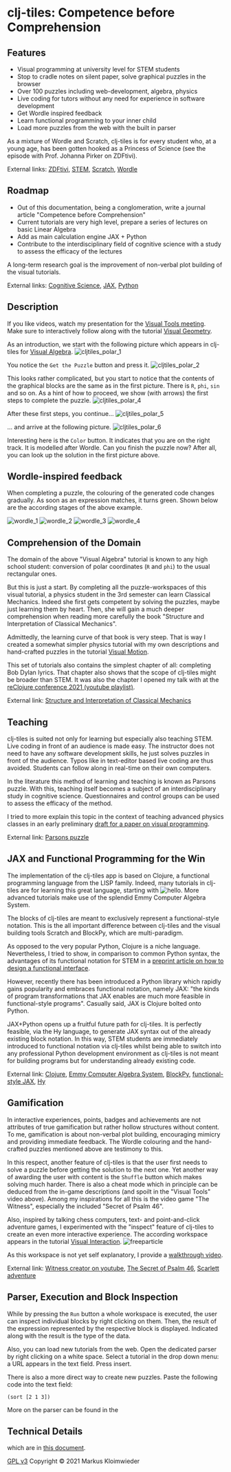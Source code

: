 # clj-tiles: Competence before Comprehension
## Features
* Visual programming at university level for STEM students
* Stop to cradle notes on silent paper, solve graphical puzzles in the browser
* Over 100 puzzles including web-development, algebra, physics
* Live coding for tutors without any need for experience in software development
* Get Wordle inspired feedback
* Learn functional programming to your inner child
* Load more puzzles from the web with the built in parser

As a mixture of Wordle and Scratch, clj-tiles is for every student who, at a young age, has been gotten hooked as a Princess of Science (see the episode with Prof. Johanna Pirker on ZDFtivi).

External links: [ZDFtivi](https://www.zdf.de/kinder/princess-of-science/diy-spielentwicklung-100.html), [STEM](https://en.wikipedia.org/wiki/Science,_technology,_engineering,_and_mathematics), [Scratch](https://scratch.mit.edu), [Wordle](https://www.nytimes.com/games/wordle/index.html)

## Roadmap
* Out of this documentation, being a conglomeration, write a journal article "Competence before Comprehension"
* Current tutorials are very high level, prepare a series of lectures on basic Linear Algebra
* Add as main calculation engine JAX + Python
* Contribute to the interdisciplinary field of cognitive science with a study to assess the efficacy of the lectures

A long-term research goal is the improvement of non-verbal plot building of the visual tutorials.

External links: [Cognitive Science](https://en.wikipedia.org/wiki/From_Bacteria_to_Bach_and_Back), [JAX](https://jax.readthedocs.io), [Python](https://www.python.org)

## Description


If you like videos, watch my presentation for the [Visual Tools meeting](https://www.youtube.com/watch?v=m1HbWpWiTk4&t=506s).  
Make sure to interactively follow along with the tutorial [Visual Geometry](https://kloimhardt.github.io/cljtiles.html?page=FDG001).


As an introduction, we start with the following picture which appears in clj-tiles for [Visual Algebra](https://kloimhardt.github.io/cljtiles.html?org=https://raw.githubusercontent.com/kloimhardt/clj-tiles/master/public/org/sicm-book-vscheme-part1.org).
![cljtiles_polar_1](https://kloimhardt.github.io/blog/images/cljtiles_polar_1.png)

You notice the `Get the Puzzle` button and press it.
![cljtiles_polar_2](https://kloimhardt.github.io/blog/images/cljtiles_polar_2.png)

This looks rather complicated, but you start to notice that the contents of the graphical blocks are the same as in the first picture. There is `R`, `phi`, `sin` and so on.
As a hint of how to proceed, we show (with arrows) the first steps to complete the puzzle.
![cljtiles_polar_4](https://kloimhardt.github.io/blog/images/cljtiles_polar_4.png)

After these first steps, you continue...
![cljtiles_polar_5](https://kloimhardt.github.io/blog/images/cljtiles_polar_5.png)

... and arrive at the following picture.
![cljtiles_polar_6](https://kloimhardt.github.io/blog/images/cljtiles_polar_6.png)

Interesting here is the `Color` button. It indicates that you are on the right track. It is modelled after Wordle. Can you finish the puzzle now? After all, you can look up the solution in the first picture above.

## Wordle-inspired feedback
When completing a puzzle, the colouring of the generated code changes gradually. As soon as an expression matches, it turns green. Shown below are the according stages of the above example.

![wordle_1](https://github.com/kloimhardt/clj-tiles/raw/master/screenshots/wordle_1.png)
![wordle_2](https://github.com/kloimhardt/clj-tiles/raw/master/screenshots/wordle_2.png)
![wordle_3](https://github.com/kloimhardt/clj-tiles/raw/master/screenshots/wordle_3.png)
![wordle_4](https://github.com/kloimhardt/clj-tiles/raw/master/screenshots/wordle_4.png)


## Comprehension of the Domain
The domain of the above "Visual Algebra" tutorial is known to any high school student: conversion of polar coordinates (`R` and `phi`) to the usual rectangular ones.

But this is just a start. By completing all the puzzle-workspaces of this visual tutorial, a physics student in the 3rd semester can learn Classical Mechanics. Indeed she first gets competent by solving the puzzles, maybe just learning them by heart. Then, she will gain a much deeper comprehension when reading more carefully the book "Structure and Interpretation of Classical Mechanics".

Admittedly, the learning curve of that book is very steep. That is way I created a somewhat simpler physics tutorial with my own descriptions and hand-crafted puzzles in the tutorial [Visual Motion](https://kloimhardt.github.io/cljtiles.html?page=116).

This set of tutorials also contains the simplest chapter of all: completing Bob Dylan lyrics. That chapter also shows that the scope of clj-tiles might be broader than STEM. It was also the chapter I opened my talk with at the [reClojure conference 2021 (youtube playlist)](https://www.youtube.com/playlist?list=PLchX49hOw0Gapr28Gs4yUmJkuJWaRYXMn).

External link: [Structure and Interpretation of Classical Mechanics](https://mitp-content-server.mit.edu/books/content/sectbyfn/books_pres_0/9579/sicm_edition_2.zip/chapter001.html)

## Teaching
clj-tiles is suited not only for learning but especially also teaching STEM. Live coding in front of an audience is made easy. The instructor does not need to have any software development skills, he just solves puzzles in front of the audience. Typos like in text-editor based live coding are thus avoided. Students can follow along in real-time on their own computers.

In the literature this method of learning and teaching is known as Parsons puzzle. With this, teaching itself becomes a subject of an interdisciplinary study in cognitive science. Questionnaires and control groups can be used to assess the efficacy of the method.

I tried to more explain this topic in the context of teaching advanced physics classes in an early preliminary [draft for a paper on visual programming](https://github.com/kloimhardt/werkbank/blob/master/latex/ga_pro_kla_mech.pdf).

External link: [Parsons puzzle](https://en.wikipedia.org/wiki/Parsons_problem)

## JAX and Functional Programming for the Win
The implementation of the clj-tiles app is based on Clojure, a functional programming language from the LISP family. Indeed, many tutorials in clj-tiles are for learning this great language, starting with ![hello](https://github.com/kloimhardt/clj-tiles/raw/master/screenshots/hello_world.png). More advanced tutorials make use of the splendid Emmy Computer Algebra System.

The blocks of clj-tiles are meant to exclusively represent a functional-style notation. This is the all important difference between clj-tiles and the visual building tools Scratch and BlockPy, which are multi-paradigm.

As opposed to the very popular Python, Clojure is a niche language. Nevertheless, I tried to show, in comparison to common Python syntax, the advantages of its functional notation for STEM in a [preprint article on how to design a functional interface](https://arxiv.org/abs/2312.13295).

However, recently there has been introduced a Python library which rapidly gains popularity and embraces functional notation, namely JAX: "the kinds of program transformations that JAX enables are much more feasible in functional-style programs". Casually said, JAX is Clojure bolted onto Python.

JAX+Python opens up a fruitful future path for clj-tiles. It is perfectly feasible, via the Hy language, to generate JAX syntax out of the already existing block notation. In this way, STEM students are immediately introduced to functional notation via clj-tiles whilst being able to switch into any professional Python development environment as clj-tiles is not meant for building programs but for understanding already existing code.

External link: [Clojure](https://www.clojure.org), [Emmy Computer Algebra System](https://github.com/mentat-collective/emmy), [BlockPy](https://think.cs.vt.edu/blockpy/), [functional-style JAX](https://jax.readthedocs.io/en/latest/jax-101/01-jax-basics.html#differences-from-numpy), [Hy](http://hylang.org)

## Gamification
In interactive experiences, points, badges and achievements are not attributes of true gamification but rather hollow structures without content. To me, gamification is about non-verbal plot building, encouraging mimicry and providing immediate feedback. The Wordle colouring and the hand-crafted puzzles mentioned above are testimony to this.

In this respect, another feature of clj-tiles is that the user first needs to solve a puzzle before getting the solution to the next one. Yet another way of awarding the user with content is the `Shuffle` button which makes solving much harder. There is also a cheat mode which in principle can be deduced from the in-game descriptions (and spoilt in the "Visual Tools" video above). Among my inspirations for all this is the video game "The Witness", especially the included "Secret of Psalm 46".

Also, inspired by talking chess computers, text- and point-and-click adventure games, I experimented with the "inspect" feature of clj-tiles to create an even more interactive experience. The according workspace appears in the tutorial [Visual Interaction](https://kloimhardt.github.io/cljtiles.html?page=freeparticle).
![freeparticle](https://github.com/kloimhardt/clj-tiles/raw/master/screenshots/pendulum_begin.png)

As this workspace is not yet self explanatory, I provide a [walkthrough video](https://www.youtube.com/watch?v=DHcZkmXKp04).

External link: [Witness creator on youtube](https://www.youtube.com/watch?v=qWFScmtiC44), [The Secret of Psalm 46](https://web.archive.org/web/20200422041019/http://ludix.com/moriarty/psalm46.html), [Scarlett adventure](https://games.zuderstorfer.com/Adventure_1_en.html)

## Parser, Execution and Block Inspection

While by pressing the `Run` button a whole workspace is executed, the user can inspect individual blocks by right clicking on them. Then, the result of the expression represented by the respective block is displayed. Indicated along with the result is the type of the data.

Also, you can load new tutorials from the web. Open the dedicated parser by right clicking on a white space. Select a tutorial in the drop down menu: a URL appears in the text field. Press insert.

There is also a more direct way to create new puzzles. Paste the following code into the text field:

```
(sort [2 1 3])
```

More on the parser can be found in the

## Technical Details
which are in [this document](https://github.com/kloimhardt/clj-tiles/blob/master/screenshots/technical_details.md).

[GPL v3](LICENSE) Copyright © 2021 Markus Kloimwieder
